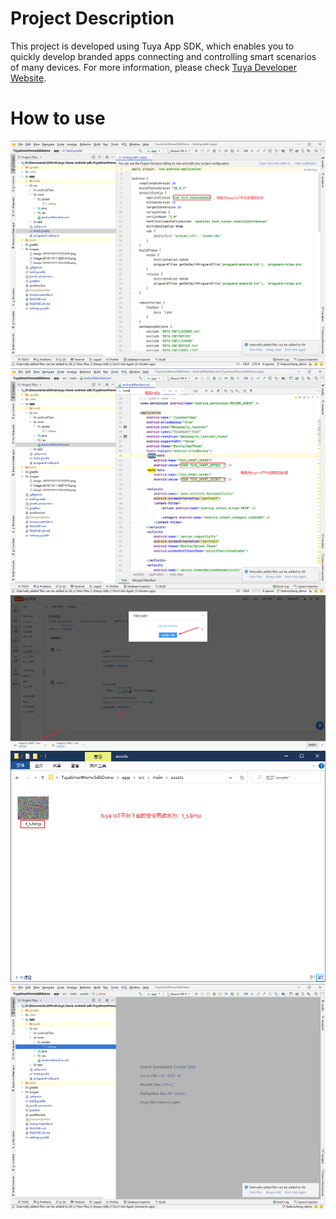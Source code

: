 # Project Description

This project is developed using Tuya App SDK, which enables you to quickly develop branded apps connecting and controlling smart scenarios of many devices. 
For more information, please check [Tuya Developer Website](https://developer.tuya.com/en/docs/iot/app-development/sdk-development/app-sdk-instruction?id=K9kjstc7t376p).

# How to use

![Snipaste_2020-12-25_10-20-09.png](./images/Snipaste_2020-12-25_10-20-09.png)
![Snipaste_2020-12-25_10-17-11.png](./images/Snipaste_2020-12-25_10-17-11.png)
![Snipaste_2020-12-25_10-11-26.png](./images/Snipaste_2020-12-25_10-11-26.png)
![Snipaste_2020-12-25_10-13-09.png](./images/Snipaste_2020-12-25_10-13-09.png)
![Snipaste_2020-12-25_10-13-25.png](./images/Snipaste_2020-12-25_10-13-25.png)
